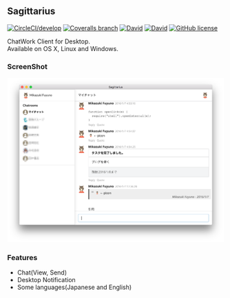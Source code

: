Sagittarius
----
[![CircleCI/develop](https://img.shields.io/circleci/project/fuyuno/Sagittarius/develop.svg?style=flat-square)](https://circleci.com/gh/fuyuno/Sagittarius/tree/develop)
[![Coveralls branch](https://img.shields.io/coveralls/fuyuno/Sagittarius/develop.svg?style=flat-square)](https://coveralls.io/github/fuyuno/Sagittarius?branch=develop)
[![David](https://img.shields.io/david/fuyuno/Sagittarius.svg?style=flat-square)](https://david-dm.org/fuyuno/Sagittarius)
[![David](https://img.shields.io/david/dev/fuyuno/sagittarius.svg?style=flat-square)](https://david-dm.org/fuyuno/Sagittarius#info=devDependencies)
[![GitHub license](https://img.shields.io/github/license/fuyuno/Sagittarius.svg?style=flat-square)](https://github.com/fuyuno/Sagittarius/blob/develop/LICENSE)

ChatWork Client for Desktop.  
Available on OS X, Linux and Windows.

 
### ScreenShot
![alt](./screenshots/aa1e5ba.png)


### Features

* Chat(View, Send)
* Desktop Notification
* Some languages(Japanese and English)